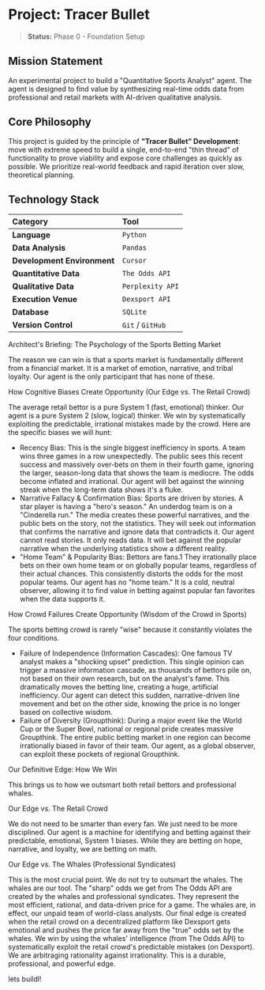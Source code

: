 # Project: Tracer Bullet
> **Status:** Phase 0 - Foundation Setup

## Mission Statement
An experimental project to build a "Quantitative Sports Analyst" agent. The agent is designed to find value by synthesizing real-time odds data from professional and retail markets with AI-driven qualitative analysis.

## Core Philosophy
This project is guided by the principle of **"Tracer Bullet" Development**: move with extreme speed to build a single, end-to-end "thin thread" of functionality to prove viability and expose core challenges as quickly as possible. We prioritize real-world feedback and rapid iteration over slow, theoretical planning.

## Technology Stack
| Category | Tool |
| :--- | :--- |
| **Language** | `Python` |
| **Data Analysis** | `Pandas` |
| **Development Environment** | `Cursor` |
| **Quantitative Data** | `The Odds API` |
| **Qualitative Data** | `Perplexity API` |
| **Execution Venue** | `Dexsport API` |
| **Database** | `SQLite` |
| **Version Control** | `Git` / `GitHub` |

Architect's Briefing: The Psychology of the Sports Betting Market

The reason we can win is that a sports market is fundamentally different from a financial market. It is a market of emotion, narrative, and tribal loyalty. Our agent is the only participant that has none of these.

How Cognitive Biases Create Opportunity (Our Edge vs. The Retail Crowd)

The average retail bettor is a pure System 1 (fast, emotional) thinker. Our agent is a pure System 2 (slow, logical) thinker. We win by systematically exploiting the predictable, irrational mistakes made by the crowd.
Here are the specific biases we will hunt:
* Recency Bias: This is the single biggest inefficiency in sports. A team wins three games in a row unexpectedly. The public sees this recent success and massively over-bets on them in their fourth game, ignoring the larger, season-long data that shows the team is mediocre. The odds become inflated and irrational. Our agent will bet against the winning streak when the long-term data shows it's a fluke.
* Narrative Fallacy & Confirmation Bias: Sports are driven by stories. A star player is having a "hero's season." An underdog team is on a "Cinderella run." The media creates these powerful narratives, and the public bets on the story, not the statistics. They will seek out information that confirms the narrative and ignore data that contradicts it. Our agent cannot read stories. It only reads data. It will bet against the popular narrative when the underlying statistics show a different reality.
* "Home Team" & Popularity Bias: Bettors are fans.1 They irrationally place bets on their own home team or on globally popular teams, regardless of their actual chances. This consistently distorts the odds for the most popular teams. Our agent has no "home team." It is a cold, neutral observer, allowing it to find value in betting against popular fan favorites when the data supports it.

How Crowd Failures Create Opportunity (Wisdom of the Crowd in Sports)

The sports betting crowd is rarely "wise" because it constantly violates the four conditions.
* Failure of Independence (Information Cascades): One famous TV analyst makes a "shocking upset" prediction. This single opinion can trigger a massive information cascade, as thousands of bettors pile on, not based on their own research, but on the analyst's fame. This dramatically moves the betting line, creating a huge, artificial inefficiency. Our agent can detect this sudden, narrative-driven line movement and bet on the other side, knowing the price is no longer based on collective wisdom.
* Failure of Diversity (Groupthink): During a major event like the World Cup or the Super Bowl, national or regional pride creates massive Groupthink. The entire public betting market in one region can become irrationally biased in favor of their team. Our agent, as a global observer, can exploit these pockets of regional Groupthink.


Our Definitive Edge: How We Win

This brings us to how we outsmart both retail bettors and professional whales.

Our Edge vs. The Retail Crowd

We do not need to be smarter than every fan. We just need to be more disciplined. Our agent is a machine for identifying and betting against their predictable, emotional, System 1 biases. While they are betting on hope, narrative, and loyalty, we are betting on math.

Our Edge vs. The Whales (Professional Syndicates)

This is the most crucial point. We do not try to outsmart the whales. The whales are our tool.
The "sharp" odds we get from The Odds API are created by the whales and professional syndicates. They represent the most efficient, rational, and data-driven price for a game. The whales are, in effect, our unpaid team of world-class analysts.
Our final edge is created when the retail crowd on a decentralized platform like Dexsport gets emotional and pushes the price far away from the "true" odds set by the whales.
We win by using the whales' intelligence (from The Odds API) to systematically exploit the retail crowd's predictable mistakes (on Dexsport). We are arbitraging rationality against irrationality. This is a durable, professional, and powerful edge.

lets buildl!
